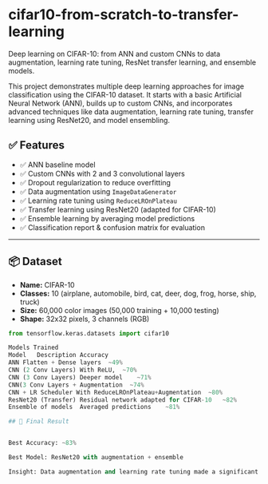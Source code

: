 # cifar10-from-scratch-to-transfer-learning
Deep learning on CIFAR-10: from ANN and custom CNNs to data augmentation, learning rate tuning, ResNet transfer learning, and ensemble models.


This project demonstrates multiple deep learning approaches for image classification using the CIFAR-10 dataset. It starts with a basic Artificial Neural Network (ANN), builds up to custom CNNs, and incorporates advanced techniques like data augmentation, learning rate tuning, transfer learning using ResNet20, and model ensembling.


## ✅ Features

- ✅ ANN baseline model
- ✅ Custom CNNs with 2 and 3 convolutional layers
- ✅ Dropout regularization to reduce overfitting
- ✅ Data augmentation using `ImageDataGenerator`
- ✅ Learning rate tuning using `ReduceLROnPlateau`
- ✅ Transfer learning using ResNet20 (adapted for CIFAR-10)
- ✅ Ensemble learning by averaging model predictions
- ✅ Classification report & confusion matrix for evaluation

---

## 📦 Dataset

- **Name:** CIFAR-10  
- **Classes:** 10 (airplane, automobile, bird, cat, deer, dog, frog, horse, ship, truck)  
- **Size:** 60,000 color images (50,000 training + 10,000 testing)  
- **Shape:** 32x32 pixels, 3 channels (RGB)  

```python
from tensorflow.keras.datasets import cifar10

Models Trained
Model	Description	Accuracy
ANN	Flatten + Dense layers	~49%
CNN (2 Conv Layers)	With ReLU,	~70%
CNN (3 Conv Layers)	Deeper model 	~71%
CNN(3 Conv Layers + Augmentation  ~74%
CNN + LR Scheduler With ReduceLROnPlateau+Augmentation	~80%
ResNet20 (Transfer)	Residual network adapted for CIFAR-10	~82%
Ensemble of models	Averaged predictions	~81%

## 🏁 Final Result


Best Accuracy: ~83%

Best Model: ResNet20 with augmentation + ensemble

Insight: Data augmentation and learning rate tuning made a significant impact









